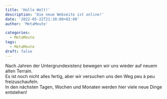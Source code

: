 ```yaml
---
title: 'Hallo Welt!'
description: 'Die neue Webseite ist online!'
date: '2022-05-22T21:30:00+02:00'
author: 'MetaMeute'

categories:
  - MetaMeute
tags:
  - MetaMeute
draft: false
---
```

Nach Jahren der Untergrundexistenz bewegen wir uns wieder auf neuem alten Terrain.<br>
Es ist noch nicht alles fertig, aber wir versuchen uns den Weg peu à peu freizuschaufeln.<br>
In den nächsten Tagen, Wochen und Monaten werden hier viele neue Dinge entstehen!
